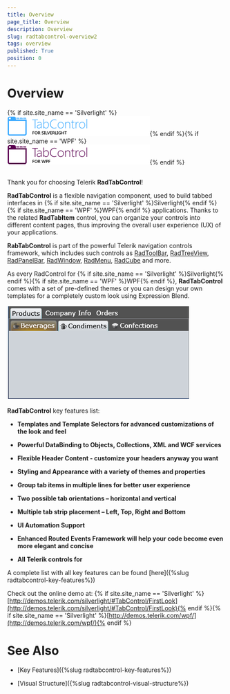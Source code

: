 ```yaml
---
title: Overview
page_title: Overview
description: Overview
slug: radtabcontrol-overview2
tags: overview
published: True
position: 0
---
```


# Overview



{% if site.site_name == 'Silverlight' %}![tabcontrol sl icon](images/tabcontrol_sl_icon.png){% endif %}{% if site.site_name == 'WPF' %}![tabcontrol wpf icon](images/tabcontrol_wpf_icon.png){% endif %}

## 

Thank you for choosing Telerik __RadTabControl__!
				

__RadTabControl__ is a flexible navigation component, used to build tabbed interfaces in {% if site.site_name == 'Silverlight' %}Silverlight{% endif %}{% if site.site_name == 'WPF' %}WPF{% endif %} applications. Thanks to the related __RadTabItem__ control, you can organize your controls into different content pages, thus improving the overall user experience (UX) of your applications.
				

__RabTabControl__ is part of the powerful Telerik navigation controls framework, which includes such controls as [RadToolBar](http://www.telerik.com/help/silverlight/radtoolbar-overview.html), [RadTreeView](http://www.telerik.com/help/silverlight/radtreeview-overview.html), [RadPanelBar](http://www.telerik.com/help/silverlight/radpanelbar-overview.html), [RadWindow](http://www.telerik.com/help/silverlight/radwindow-getting-started.html), [RadMenu](http://www.telerik.com/help/silverlight/radmenu-overview.html), [RadCube](http://www.telerik.com/help/silverlight/radcube-overview.html) and more.
				

As every RadControl for {% if site.site_name == 'Silverlight' %}Silverlight{% endif %}{% if site.site_name == 'WPF' %}WPF{% endif %},  __RadTabControl__ comes with a set of pre-defined themes or you can design your own templates for a completely custom look using Expression Blend.
				

![](images/RadTabControl_Overview_020.png)

__RadTabControl__ key features list:
				

* __Templates and Template Selectors for advanced customizations of the look and feel__

* __Powerful DataBinding to Objects, Collections, XML and WCF services__

* __Flexible Header Content - customize your headers anyway you want__

* __Styling and Appearance with a variety of themes and properties__

* __Group tab items in multiple lines for better user experience__

* __Two possible tab orientations – horizontal and vertical__

* __Multiple tab strip placement – Left, Top, Right and Bottom__

* __UI Automation Support__

* __Enhanced Routed Events Framework will help your code become even more elegant and concise__

* __All Telerik controls for__

A complete list with all key features can be found [here]({%slug radtabcontrol-key-features%})

Check out the online demo at: {% if site.site_name == 'Silverlight' %}[http://demos.telerik.com/silverlight/#TabControl/FirstLook](http://demos.telerik.com/silverlight/#TabControl/FirstLook){% endif %}{% if site.site_name == 'Silverlight' %}[http://demos.telerik.com/wpf/](http://demos.telerik.com/wpf/){% endif %}

# See Also

 * [Key Features]({%slug radtabcontrol-key-features%})

 * [Visual Structure]({%slug radtabcontrol-visual-structure%})
